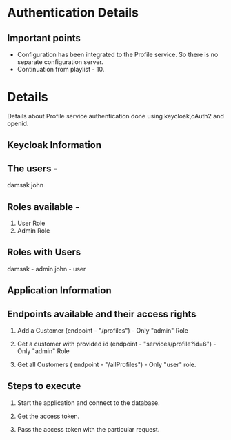 # Authentication Details


## Important points

- Configuration has been integrated to the Profile service. So there is no separate configuration server.
- Continuation from playlist - 10. 

# Details

Details about Profile service authentication done using keycloak,oAuth2 and openid.

## Keycloak Information

## The users -
damsak
john

## Roles available - 
1) User Role
2) Admin Role

## Roles with Users

damsak - admin
john - user

## Application Information

##  Endpoints available and their access rights

1) Add a Customer (endpoint - "/profiles") -  Only "admin" Role

2) Get a customer with provided id (endpoint - "services/profile?id=6") - Only "admin" Role

3) Get all Customers ( endpoint - "/allProfiles") - Only "user" role.

## Steps to execute

1) Start the application and connect to the database. 

2) Get the access token.

3) Pass the access token with the particular request.


